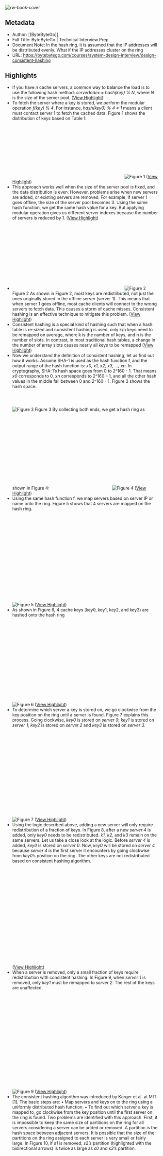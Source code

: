 ![rw-book-cover](https://bytebytego.com/social.png)

## Metadata
- Author: [[ByteByteGo]]
- Full Title: ByteByteGo | Technical Interview Prep
- Document Note: In the hash ring, it is assumed that the IP addresses will be distributed evenly. What if the IP addresses cluster on the ring
- URL: https://bytebytego.com/courses/system-design-interview/design-consistent-hashing

## Highlights
- If you have *n* cache servers, a common way to balance the load is to use the following hash method:
  *serverIndex = hash(key) % N*, where *N* is the size of the server pool. ([View Highlight](https://read.readwise.io/read/01gy4m3azd8a4txbg70qq1f2q4))
- To fetch the server where a key is stored, we perform the modular operation *f(key) % 4*. For instance, *hash(key0) % 4 = 1* means a client must contact server 1 to fetch the cached data. Figure 1 shows the distribution of keys based on Table 1.
  ![](data:image/svg+xml,%3csvg%20xmlns=%27http://www.w3.org/2000/svg%27%20version=%271.1%27%20width=%27370%27%20height=%27189%27/%3e)![Figure 1](https://bytebytego.com/images/courses/system-design-interview/design-consistent-hashing/figure-5-1-JYB5LSFH.svg) ([View Highlight](https://read.readwise.io/read/01gy4m3kryxhgkc01wxyr9hb9j))
- This approach works well when the size of the server pool is fixed, and the data distribution is even. However, problems arise when new servers are added, or existing servers are removed. For example, if server 1 goes offline, the size of the server pool becomes 3. Using the same hash function, we get the same hash value for a key. But applying modular operation gives us different server indexes because the number of servers is reduced by 1. ([View Highlight](https://read.readwise.io/read/01gy4m3zk9r8kkcdsj6r5y3ws2))
- ![](data:image/svg+xml,%3csvg%20xmlns=%27http://www.w3.org/2000/svg%27%20version=%271.1%27%20width=%27370%27%20height=%27229%27/%3e)![Figure 2](https://bytebytego.com/images/courses/system-design-interview/design-consistent-hashing/figure-5-2-25DSOGUM.svg)
  Figure 2
  As shown in Figure 2, most keys are redistributed, not just the ones originally stored in the offline server (server 1). This means that when server 1 goes offline, most cache clients will connect to the wrong servers to fetch data. This causes a storm of cache misses. Consistent hashing is an effective technique to mitigate this problem. ([View Highlight](https://read.readwise.io/read/01gy4mc49wfj630wz71zayepg0))
- Consistent hashing is a special kind of hashing such that when a hash table is re-sized and consistent hashing is used, only k/n keys need to be remapped on average, where k is the number of keys, and n is the number of slots. In contrast, in most traditional hash tables, a change in the number of array slots causes nearly all keys to be remapped ([View Highlight](https://read.readwise.io/read/01gy4mcq6gt9f0g4vvp45mrph8))
- Now we understand the definition of consistent hashing, let us find out how it works. Assume SHA-1 is used as the hash function f, and the output range of the hash function is: *x0, x1, x2, x3, …, xn*. In cryptography, SHA-1’s hash space goes from 0 to 2^160 - 1. That means *x0* corresponds to 0, *xn* corresponds to 2^160 – 1, and all the other hash values in the middle fall between 0 and 2^160 - 1. Figure 3 shows the hash space.
  ![](data:image/svg+xml,%3csvg%20xmlns=%27http://www.w3.org/2000/svg%27%20version=%271.1%27%20width=%27500%27%20height=%2759%27/%3e)![Figure 3](https://bytebytego.com/images/courses/system-design-interview/design-consistent-hashing/figure-5-3-REYWWCBF.svg)
  Figure 3
  By collecting both ends, we get a hash ring as shown in Figure 4:
  ![](data:image/svg+xml,%3csvg%20xmlns=%27http://www.w3.org/2000/svg%27%20version=%271.1%27%20width=%27203%27%20height=%27256%27/%3e)![Figure 4](https://bytebytego.com/images/courses/system-design-interview/design-consistent-hashing/figure-5-4-IYSYQWO7.svg) ([View Highlight](https://read.readwise.io/read/01gy4mpqq64bnbq4749q6eh729))
- Using the same hash function f, we map servers based on server IP or name onto the ring. Figure 5 shows that 4 servers are mapped on the hash ring.
  ![](data:image/svg+xml,%3csvg%20xmlns=%27http://www.w3.org/2000/svg%27%20version=%271.1%27%20width=%27587%27%20height=%27362%27/%3e)![Figure 5](https://bytebytego.com/images/courses/system-design-interview/design-consistent-hashing/figure-5-5-4LOAYCHE.svg) ([View Highlight](https://read.readwise.io/read/01gy4mpx8nt28hvy3kd0k70v24))
- As shown in Figure 6, 4 cache keys (key0, key1, key2, and key3) are hashed onto the hash ring
  ![](data:image/svg+xml,%3csvg%20xmlns=%27http://www.w3.org/2000/svg%27%20version=%271.1%27%20width=%27587%27%20height=%27336%27/%3e)![Figure 6](https://bytebytego.com/images/courses/system-design-interview/design-consistent-hashing/figure-5-6-SDSBYUI6.svg) ([View Highlight](https://read.readwise.io/read/01gy4mq70g90tj3gs4n8a7rcpr))
- To determine which server a key is stored on, we go clockwise from the key position on the ring until a server is found. Figure 7 explains this process. Going clockwise, *key0* is stored on *server 0*; *key1* is stored on *server 1*; *key2* is stored on *server 2* and *key3* is stored on *server 3*.
  ![](data:image/svg+xml,%3csvg%20xmlns=%27http://www.w3.org/2000/svg%27%20version=%271.1%27%20width=%27587%27%20height=%27356%27/%3e)![Figure 7](https://bytebytego.com/images/courses/system-design-interview/design-consistent-hashing/figure-5-7-OIUSEHJP.svg) ([View Highlight](https://read.readwise.io/read/01gy4mqbgg6ksdv5jx3spgng35))
- Using the logic described above, adding a new server will only require redistribution of a fraction of keys.
  In Figure 8, after a new *server 4* is added, only *key0* needs to be redistributed. *k1, k2,* and *k3* remain on the same servers. Let us take a close look at the logic. Before *server 4* is added, *key0* is stored on *server 0*. Now, *key0* will be stored on *server 4* because *server 4* is the first server it encounters by going clockwise from *key0*’s position on the ring. The other keys are not redistributed based on consistent hashing algorithm.
  ![](data:image/svg+xml,%3csvg%20xmlns=%27http://www.w3.org/2000/svg%27%20version=%271.1%27%20width=%27587%27%20height=%27403%27/%3e) ([View Highlight](https://read.readwise.io/read/01gy4mr03pc1618np2wvhfp2xn))
- When a server is removed, only a small fraction of keys require redistribution with consistent hashing. In Figure 9, when *server 1* is removed, only *key1* must be remapped to *server 2*. The rest of the keys are unaffected.
  ![](data:image/svg+xml,%3csvg%20xmlns=%27http://www.w3.org/2000/svg%27%20version=%271.1%27%20width=%27587%27%20height=%27393%27/%3e)![Figure 9](https://bytebytego.com/images/courses/system-design-interview/design-consistent-hashing/figure-5-9-NK63F2OI.svg) ([View Highlight](https://read.readwise.io/read/01gy4mr6vknj4yx294bdrsefg3))
- The consistent hashing algorithm was introduced by Karger et al. at MIT [1]. The basic steps are:
  • Map servers and keys on to the ring using a uniformly distributed hash function.
  • To find out which server a key is mapped to, go clockwise from the key position until the first server on the ring is found.
  Two problems are identified with this approach. First, it is impossible to keep the same size of partitions on the ring for all servers considering a server can be added or removed. A partition is the hash space between adjacent servers. It is possible that the size of the partitions on the ring assigned to each server is very small or fairly large. In Figure 10, if *s1* is removed, *s2’s* partition (highlighted with the bidirectional arrows) is twice as large as *s0* and *s3’s* partition.
  ![](data:image/svg+xml,%3csvg%20xmlns=%27http://www.w3.org/2000/svg%27%20version=%271.1%27%20width=%27617%27%20height=%27342%27/%3e) ([View Highlight](https://read.readwise.io/read/01gy4n0dnp3873hth8y80cerj9))
- Second, it is possible to have a non-uniform key distribution on the ring. For instance, if servers are mapped to positions listed in Figure 11, most of the keys are stored on *server 2*. However, *server 1* and *server 3* have no data.
  ![](data:image/svg+xml,%3csvg%20xmlns=%27http://www.w3.org/2000/svg%27%20version=%271.1%27%20width=%27549%27%20height=%27327%27/%3e) ([View Highlight](https://read.readwise.io/read/01gy4n2198y19rre01z8cg5bz0))
- A technique called virtual nodes or replicas is used to solve these problems. ([View Highlight](https://read.readwise.io/read/01gy4n25xx8dsjn0byfvx6yrsb))
- A virtual node refers to the real node, and each server is represented by multiple virtual nodes on the ring. In Figure 12, both *server 0* and *server 1* have 3 virtual nodes. The 3 is arbitrarily chosen; and in real-world systems, the number of virtual nodes is much larger. Instead of using *s0*, we have *s0_0, s0_1*, and s0*2 to represent _server 0* on the ring. Similarly, *s1_0, s1_1*, and *s1_2* represent server 1 on the ring. With virtual nodes, each server is responsible for multiple partitions. Partitions (edges) with label *s0* are managed by server 0. On the other hand, partitions with label *s1* are managed by *server 1*.
  ![](data:image/svg+xml,%3csvg%20xmlns=%27http://www.w3.org/2000/svg%27%20version=%271.1%27%20width=%27557%27%20height=%27383%27/%3e)![Figure 12](https://bytebytego.com/images/courses/system-design-interview/design-consistent-hashing/figure-5-12-JS3PL6KQ.svg) ([View Highlight](https://read.readwise.io/read/01gy4n41zmg89cmg0ea8y0za5n))
- To find which server a key is stored on, we go clockwise from the key’s location and find the first virtual node encountered on the ring. In Figure 13, to find out which server *k0* is stored on, we go clockwise from *k0*’s location and find virtual node *s1_1*, which refers to *server 1*.
  ![](data:image/svg+xml,%3csvg%20xmlns=%27http://www.w3.org/2000/svg%27%20version=%271.1%27%20width=%27557%27%20height=%27336%27/%3e)![Figure 13](https://bytebytego.com/images/courses/system-design-interview/design-consistent-hashing/figure-5-13-EH76K4PV.svg) ([View Highlight](https://read.readwise.io/read/01gy4n4fesm603bq8pcasmy1d1))
- As the number of virtual nodes increases, the distribution of keys becomes more balanced. This is because the standard deviation gets smaller with more virtual nodes, leading to balanced data distribution. Standard deviation measures how data are spread out. The outcome of an experiment carried out by online research [2] shows that with one or two hundred virtual nodes, the standard deviation is between 5% (200 virtual nodes) and 10% (100 virtual nodes) of the mean. The standard deviation will be smaller when we increase the number of virtual nodes. However, more spaces are needed to store data about virtual nodes. This is a tradeoff, and we can tune the number of virtual nodes to fit our system requirements. ([View Highlight](https://read.readwise.io/read/01gy4n766eer2gb5efvf1hytnw))

